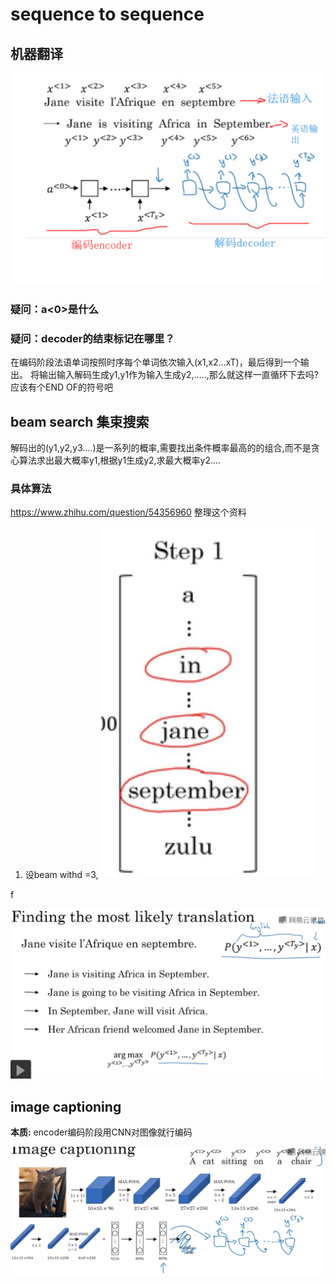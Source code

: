# sequence to sequence 

## 机器翻译
![](imgs/seq2seq.png)
### 疑问：a<0>是什么
### 疑问：decoder的结束标记在哪里？
在编码阶段法语单词按照时序每个单词依次输入(x1,x2...xT)，最后得到一个输出。
将输出输入解码生成y1,y1作为输入生成y2,.....,那么就这样一直循环下去吗?应该有个END OF的符号吧


## beam search 集束搜索
解码出的(y1,y2,y3....)是一系列的概率,需要找出条件概率最高的的组合,而不是贪心算法求出最大概率y1,根据y1生成y2,求最大概率y2....

### 具体算法
https://www.zhihu.com/question/54356960 整理这个资料
1. 设beam withd =3,
![](imgs/beam-search1.png)

 f

![](imgs/beam-search.png)



## image captioning
**本质:** encoder编码阶段用CNN对图像就行编码

![](imgs/image-caption.png)






